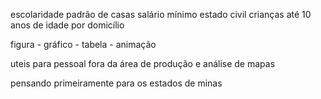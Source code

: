escolaridade
padrão de casas
salário mínimo
estado civil
crianças até 10 anos de idade por domicílio


figura - gráfico - tabela - animação

uteis para pessoal fora da área de produção e análise de mapas

pensando primeiramente para os estados de minas